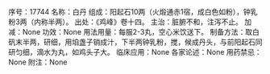 序号：17744
名称：白丹
组成：阳起石10两（火煅通赤1宿，成白色如粉），钟乳粉3两（内称半两）。
出处：《鸡峰》卷十四。
主治：脏腑不和，注泻不止。
加减：None
功效：None
用法用量：每服2-3丸，空心米饮送下。
制备方法：取白矾末半两，研细，用垍盏子销成汁，下半两钟乳粉，搅，候成丹头，与前阳起石同研匀细，滴水为丸，如鸡头子大。
临床应用：None
各家论述：None
用药禁忌：None
附注：None
